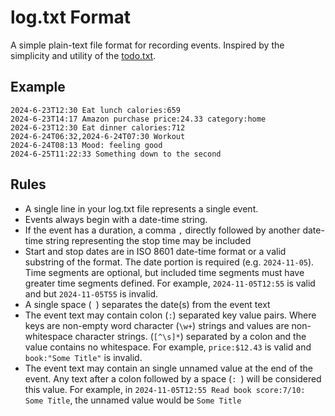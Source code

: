 #  log.txt Format
A simple plain-text file format for recording events. Inspired by the simplicity and utility of the [todo.txt](https://github.com/todotxt/todo.txt).

## Example

```
2024-6-23T12:30 Eat lunch calories:659
2024-6-23T14:17 Amazon purchase price:24.33 category:home
2024-6-23T12:30 Eat dinner calories:712 
2024-6-24T06:32,2024-6-24T07:30 Workout
2024-6-24T08:13 Mood: feeling good
2024-6-25T11:22:33 Something down to the second
```

## Rules
- A single line in your log.txt file represents a single event.
- Events always begin with a date-time string.
- If the event has a duration, a comma `,` directly followed by another date-time string representing the stop time may be included
- Start and stop dates are in ISO 8601 date-time format or a valid substring of the format. The date portion is required (e.g. `2024-11-05`). Time segments are optional, but included time segments must have greater time segments defined. For example, `2024-11-05T12:55` is valid and but `2024-11-05T55` is invalid.
- A single space (` `) separates the date(s) from the event text
- The event text may contain colon (`:`) separated key value pairs. Where keys are non-empty word character (`\w+`) strings and values are non-whitespace character strings. (`[^\s]*`) separated by a colon and the value contains no whitespace. For example, `price:$12.43` is valid and `book:"Some Title"` is invalid.
- The event text may contain an single unnamed value at the end of the event. Any text after a colon followed by a space (`: `) will be considered this value. For example, in `2024-11-05T12:55 Read book score:7/10: Some Title`, the unnamed value would be `Some Title`
